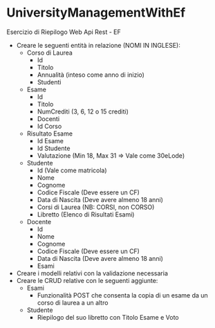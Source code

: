# UniversityManagementWithEf
Esercizio di Riepilogo Web Api Rest - EF
- Creare le seguenti entità in relazione (NOMI IN INGLESE):
	- Corso di Laurea
		- Id
		- Titolo
		- Annualità (inteso come anno di inizio)
		- Studenti
	- Esame
		- Id
		- Titolo
		- NumCrediti (3, 6, 12 o 15 crediti)
		- Docenti
		- Id Corso
	- Risultato Esame
		- Id Esame
		- Id Studente
		- Valutazione (Min 18, Max 31 => Vale come 30eLode)
	- Studente
		- Id (Vale come matricola)
		- Nome
		- Cognome
		- Codice Fiscale (Deve essere un CF)
		- Data di Nascita (Deve avere almeno 18 anni)
		- Corsi di Laurea (NB: CORSI, non CORSO)
		- Libretto (Elenco di Risultati Esami)
	- Docente
		- Id
		- Nome
		- Cognome
		- Codice Fiscale (Deve essere un CF)
		- Data di Nascita (Deve avere almeno 18 anni)
		- Esami
- Creare i modelli relativi con la validazione necessaria
- Creare le CRUD relative con le seguenti aggiunte:
	- Esami
		- Funzionalità POST che consenta la copia di un esame da un corso di laurea a un altro
	- Studente
		- Riepilogo del suo libretto con Titolo Esame e Voto
